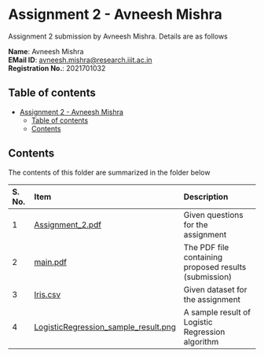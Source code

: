 # Assignment 2 - Avneesh Mishra

Assignment 2 submission by Avneesh Mishra. Details are as follows

**Name**: Avneesh Mishra <br>
**EMail ID**: avneesh.mishra@research.iiit.ac.in <br>
**Registration No.**: 2021701032

## Table of contents

- [Assignment 2 - Avneesh Mishra](#assignment-2---avneesh-mishra)
    - [Table of contents](#table-of-contents)
    - [Contents](#contents)

## Contents

The contents of this folder are summarized in the folder below

| S. No. | Item | Description |
| :--- | :--- | :--- |
| 1 | [Assignment_2.pdf](./Assignment_2.pdf) | Given questions for the assignment |
| 2 | [main.pdf](./latex/main.pdf) | The PDF file containing proposed results (submission) |
| 3 | [Iris.csv](./Iris.csv) | Given dataset for the assignment |
| 4 | [LogisticRegression_sample_result.png](./LogisticRegression_sample_result.png) | A sample result of Logistic Regression algorithm |
